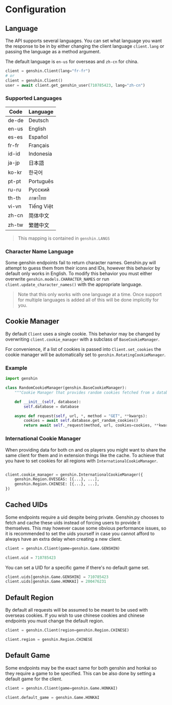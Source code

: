 # Configuration

## Language

The API supports several languages. You can set what language you want the response to be in by either changing the client language `client.lang` or passing the language as a method argument.

The default language is `en-us` for overseas and `zh-cn` for china.

```py
client = genshin.Client(lang="fr-fr")
# or
client = genshin.Client()
user = await client.get_genshin_user(710785423, lang="zh-cn")
```

### Supported Languages

| Code  | Language   |
| ----- | ---------- |
| de-de | Deutsch    |
| en-us | English    |
| es-es | Español    |
| fr-fr | Français   |
| id-id | Indonesia  |
| ja-jp | 日本語     |
| ko-kr | 한국어     |
| pt-pt | Português  |
| ru-ru | Pусский    |
| th-th | ภาษาไทย    |
| vi-vn | Tiếng Việt |
| zh-cn | 简体中文   |
| zh-tw | 繁體中文   |

> This mapping is contained in `genshin.LANGS`

### Character Name Language

Some genshin endpoints fail to return character names. Genshin.py will attempt to guess them from their icons and IDs, however this behavior by default only works in English.
To modify this behavior you must either overwrite `genshin.models.CHARACTER_NAMES` or run `client.update_character_names()` with the appropriate language.

> Note that this only works with one language at a time. Once support for multiple languages is added all of this will be done implicitly for you.

## Cookie Manager

By default `Client` uses a single cookie. This behavior may be changed by overwriting `client.cookie_manager` with a subclass of `BaseCookieManager`.

For convenience, if a list of cookies is passed into `Client.set_cookies` the cookie manager will be automatically set to `genshin.RotatingCookieManager`.

### Example

```py
import genshin

class RandomCookieManager(genshin.BaseCookieManager):
    """Cookie Manager that provides random cookies fetched from a database."""

    def __init__(self, database):
        self.database = database

    async def request(self, url, *, method = "GET", **kwargs):
        cookies = await self.database.get_random_cookies()
        return await self._request(method, url, cookies=cookies, **kwargs)

```

### International Cookie Manager

When providing data for both cn and os players you might want to share the same client for them and in extension things like the cache. To achieve that you have to set cookies for all regions with `InternationalCookieManager`.

```py

client.cookie_manager = genshin.InternationalCookieManager({
    genshin.Region.OVESEAS: [{...}, ...],
    genshin.Region.CHINESE: [{...}, ...],
})
```

## Cached UIDs

Some endpoints require a uid despite being private. Genshin.py chooses to fetch and cache these uids instead of forcing users to provide it themselves.
This may however cause some obvious performance issues, so it is recommended to set the uids yourself in case you cannot afford to always have an extra delay when creating a new client.

```py
client = genshin.Client(game=genshin.Game.GENSHIN)

client.uid = 710785423
```

You can set a UID for a specific game if there's no default game set.

```py
client.uids[genshin.Game.GENSHIN] = 710785423
client.uids[genshin.Game.HONKAI] = 200476231
```

## Default Region

By default all requests will be assumed to be meant to be used with overseas cookies.
If you wish to use chinese cookies and chinese endpoints you must change the default region.

```py
client = genshin.Client(region=genshin.Region.CHINESE)

client.region = genshin.Region.CHINESE
```

## Default Game

Some endpoints may be the exact same for both genshin and honkai so they require a game to be specified. This can be also done by setting a default game for the client.

```py
client = genshin.Client(game=genshin.Game.HONKAI)

client.default_game = genshin.Game.HONKAI
```
